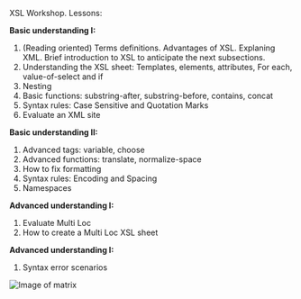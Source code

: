 XSL Workshop.
Lessons:

**Basic understanding I:**

1.  (Reading oriented) Terms definitions. Advantages of XSL. Explaning XML. Brief introduction to XSL to anticipate the next subsections. 
2.	Understanding the XSL sheet: Templates, elements, attributes, For each, value-of-select and if	
3.	Nesting	
4.	Basic functions: substring-after, substring-before, contains, concat	
5.	Syntax rules: Case Sensitive and Quotation Marks	
6.	Evaluate an XML site	

**Basic understanding II:**

1.	Advanced tags: variable, choose	
2.	Advanced functions: translate, normalize-space	
3.	How to fix formatting	
4.	Syntax rules: Encoding and Spacing	
5.	Namespaces	

**Advanced understanding I:**

1.	Evaluate Multi Loc	
2.	How to create a Multi Loc XSL sheet	

**Advanced understanding I:**

1.	Syntax error scenarios	

 ![Image of matrix](http://orig14.deviantart.net/df8b/f/2010/111/6/1/enter_the_matrix_png_game_icon_by_kingreverant.png)
